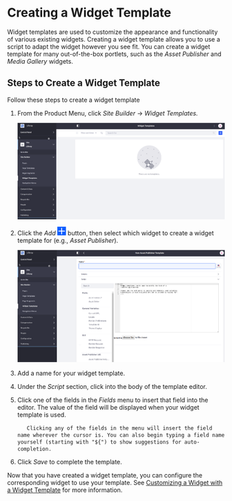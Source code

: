 # Creating a Widget Template

Widget templates are used to customize the appearance and functionality of various existing widgets. Creating a widget template allows you to use a script to adapt the widget however you see fit. You can create a widget template for many out-of-the-box portlets, such as the _Asset Publisher_ and _Media Gallery_ widgets.

## Steps to Create a Widget Template

Follow these steps to create a widget template

1. From the Product Menu, click _Site Builder_ → _Widget Templates._

    ![The Widget Template page.](./creating-a-widget-template/images/01.png)

1. Click the _Add_ ![Add icon](../../images/icon-add.png) button, then select which widget to create a widget template for (e.g., _Asset Publisher_).

    ![The Widget Template creation page.](./creating-a-widget-template/images/02.png)

1. Add a name for your widget template.

1. Under the _Script_ section, click into the body of the template editor.

1. Click one of the fields in the _Fields_ menu to insert that field into the editor. The value of the field will be displayed when your widget template is used.

    ```note::
       Clicking any of the fields in the menu will insert the field name wherever the cursor is. You can also begin typing a field name yourself (starting with "${") to show suggestions for auto-completion.
    ```

1. Click _Save_ to complete the template.

Now that you have created a widget template, you can configure the corresponding widget to use your template. See [Customizing a Widget with a Widget Template](./customizing-a-widget-with-a-widget-template) for more information.